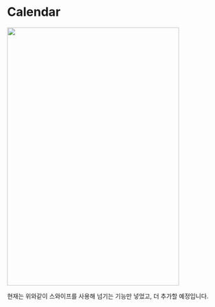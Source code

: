 # Calendar

<img src="https://user-images.githubusercontent.com/78334483/109825229-f568b100-7c7c-11eb-8e36-0f2c6e39b373.gif" width="400" height="600">

현재는 위와같이 스와이프를 사용해 넘기는 기능만 넣었고, 더 추가할 예정입니다.
